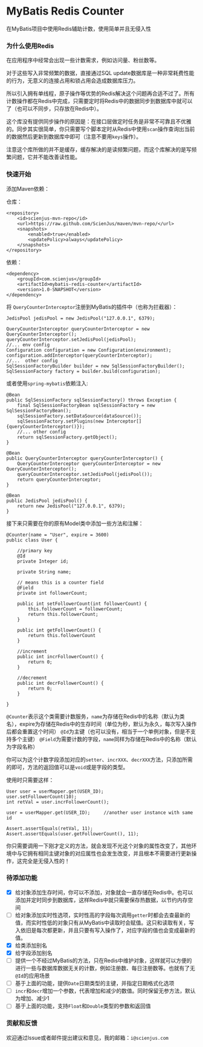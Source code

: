 # MyBatis Redis Counter

在MyBatis项目中使用Redis辅助计数，使用简单并且无侵入性

### 为什么使用Redis

在应用程序中经常会出现一些计数需求，例如访问量、粉丝数等。

对于这些写入非常频繁的数据，直接通过SQL update数据库是一种非常耗费性能的行为，无意义的连接占用和锁占用会造成数据库压力。

所以引入拥有单线程，原子操作等优势的Redis解决这个问题再合适不过了。所有计数操作都在Redis中完成，只需要定时将Redis中的数据同步到数据库中就可以了（也可以不同步，只存放在Redis中）。

这个库没有提供同步操作的原因是：在接口层做定时任务是非常不可靠且不优雅的。同步其实很简单，你只需要写个脚本定时从Redis中使用`scan`操作查询出当前的数据然后更新到数据库中即可（注意不要用`keys`操作）。

注意这个库所做的并不是缓存，缓存解决的是读频繁问题，而这个库解决的是写频繁问题，它并不能改善读性能。

### 快速开始

添加Maven依赖：

仓库：

```
<repository>
    <id>scienjus-mvn-repo</id>
    <url>https://raw.github.com/ScienJus/maven/mvn-repo/</url>
    <snapshots>
        <enabled>true</enabled>
        <updatePolicy>always</updatePolicy>
    </snapshots>
</repository>
```

依赖：

```
<dependency>
    <groupId>com.scienjus</groupId>
    <artifactId>mybatis-redis-counter</artifactId>
    <version>1.0-SNAPSHOT</version>
</dependency>
```

将 `QueryCounterInterceptor`注册到MyBatis的插件中（也称为拦截器）：

```
JedisPool jedisPool = new JedisPool("127.0.0.1", 6379);

QueryCounterInterceptor queryCounterInterceptor = new QueryCounterInterceptor();
queryCounterInterceptor.setJedisPool(jedisPool);     
//... env config   
Configuration configuration = new Configuration(environment);
configuration.addInterceptor(queryCounterInterceptor);
//...  other config
SqlSessionFactoryBuilder builder = new SqlSessionFactoryBuilder();
SqlSessionFactory factory = builder.build(configuration);
```

或者使用`spring-mybatis`依赖注入:

```
@Bean
public SqlSessionFactory sqlSessionFactory() throws Exception {
    final SqlSessionFactoryBean sqlSessionFactory = new SqlSessionFactoryBean();
    sqlSessionFactory.setDataSource(dataSource());
    sqlSessionFactory.setPlugins(new Interceptor[]{queryCounterInterceptor()});
    //... other config
    return sqlSessionFactory.getObject();
}

@Bean
public QueryCounterInterceptor queryCounterInterceptor() {
    QueryCounterInterceptor queryCounterInterceptor = new QueryCounterInterceptor();
    queryCounterInterceptor.setJedisPool(jedisPool());
    return queryCounterInterceptor;
}

@Bean
public JedisPool jedisPool() {
    return new JedisPool("127.0.0.1", 6379);
}
```

接下来只需要在你的原有Model类中添加一些方法和注解：

```
@Counter(name = "User", expire = 3600)
public class User {

    //primary key
    @Id	
    private Integer id;

    private String name;

    // means this is a counter field
    @Field	
    private int followerCount;
    
    public int setFollowerCount(int followerCount) {
    	this.followerCount = followerCount;
    	return this.followerCount;
    }
    
    public int getFollowerCount() {
    	return this.followerCount
    }

	//increment
    public int incrFollowerCount() {
        return 0;
    }

	//decrement
    public int decrFollowerCount() {
        return 0;
    }

}
```

`@Counter`表示这个类需要计数服务，`name`为存储在Redis中的名称（默认为类名），expire为存储在Redis中的生存时间（单位为秒，默认为永久，每次写入操作后都会重置这个时间）
`@Id`为主键（也可以没有，相当于一个单例对象，但是不支持多个主键）
`@Field`为需要计数的字段，`name`同样为存储在Redis中的名称（默认为字段名称）

你可以为这个计数字段添加对应的`setter`、`incrXXX`、`decrXXX`方法，只添加所需的即可，方法的返回值可以是`void`或是字段的类型。

使用时只需要这样：

```
User user = userMapper.get(USER_ID);
user.setFollowerCount(10);
int retVal = user.incrFollowerCount();

user = userMapper.get(USER_ID);		//another user instance with same id

Assert.assertEquals(retVal, 11);
Assert.assertEquals(user.getFollowerCount(), 11);
```

你只需要调用一下刚才定义的方法，就会发现不光这个对象的属性改变了，其他环境中与它拥有相同主键对象的对应属性也会发生改变，并且根本不需要进行更新操作，这完全是无侵入性的！

### 待添加功能

- [x] 给对象添加生存时间，你可以不添加，对象就会一直存储在Redis中。也可以添加并定时同步到数据库，这样Redis中就只需要保存热数据，以节约内存空间
- [ ] 给对象添加实时性选项，实时性高的字段每次调用`getter`时都会去查最新的值，而实时性低的对象只有从MyBatis中读取时会赋值。这只和读取有关，写入依旧是每次都更新，并且只要有写入操作了，对应字段的值也会变成最新的值。
- [x] 给类添加别名
- [x] 给字段添加别名
- [ ] 提供一个不经过MyBatis的方法，只在Redis中维护对象，这样就可以方便的进行一些与数据库数据无关的计数，例如注册数、每日注册数等。也就有了无`@Id`的应用场景
- [ ] 基于上面的功能，提供`Date`日期类型的主键，并指定日期格式化选项
- [ ] `incr`和`decr`增加一个参数，代表增加和减少的数值。同时保留无参方法，默认为增加、减少1
- [ ] 基于上面的功能，支持`Float`和`Double`类型的参数和返回值

### 贡献和反馈

欢迎通过Issue或者邮件提出建议和意见，我的邮箱：`i@scienjus.com`